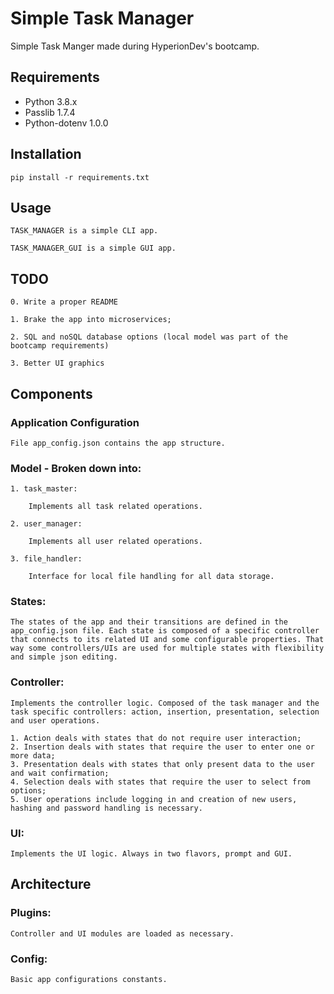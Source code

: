 # Simple Task Manager

Simple Task Manger made during HyperionDev's bootcamp.

## Requirements

- Python 3.8.x
- Passlib 1.7.4
- Python-dotenv 1.0.0


## Installation

```
pip install -r requirements.txt
```

## Usage

    TASK_MANAGER is a simple CLI app.

    TASK_MANAGER_GUI is a simple GUI app.


## TODO

    0. Write a proper README

    1. Brake the app into microservices;

    2. SQL and noSQL database options (local model was part of the bootcamp requirements)

    3. Better UI graphics

## Components


### Application Configuration

    File app_config.json contains the app structure.


### Model - Broken down into:

    1. task_master:

        Implements all task related operations.

    2. user_manager: 

        Implements all user related operations.
    
    3. file_handler:

        Interface for local file handling for all data storage.

### States:

    The states of the app and their transitions are defined in the app_config.json file. Each state is composed of a specific controller that connects to its related UI and some configurable properties. That way some controllers/UIs are used for multiple states with flexibility and simple json editing.

### Controller:

    Implements the controller logic. Composed of the task manager and the task specific controllers: action, insertion, presentation, selection and user operations.

    1. Action deals with states that do not require user interaction;
    2. Insertion deals with states that require the user to enter one or more data;
    3. Presentation deals with states that only present data to the user and wait confirmation;
    4. Selection deals with states that require the user to select from options;
    5. User operations include logging in and creation of new users, hashing and password handling is necessary.

### UI:

    Implements the UI logic. Always in two flavors, prompt and GUI.

## Architecture

### Plugins:

    Controller and UI modules are loaded as necessary.

### Config:

    Basic app configurations constants.